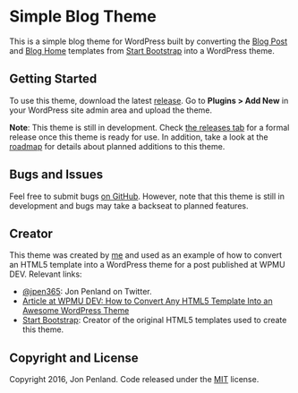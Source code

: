 # Simple Blog Theme

This is a simple blog theme for WordPress built by converting the [Blog Post](http://startbootstrap.com/template-overviews/blog-post/) and [Blog Home](http://startbootstrap.com/template-overviews/blog-home/) templates from [Start Bootstrap](http://startbootstrap.com/) into a WordPress theme.

## Getting Started

To use this theme, download the latest [release](https://github.com/jpen365/simple-blog-theme/releases). Go to **Plugins > Add New** in your WordPress site admin area and upload the theme.

**Note**: This theme is still in development. Check [the releases tab](https://github.com/jpen365/simple-blog-theme/releases) for a formal release once this theme is ready for use. In addition, take a look at the [roadmap](https://github.com/jpen365/simple-blog-theme/blob/master/ROADMAP.md) for details about planned additions to this theme.

## Bugs and Issues

Feel free to submit bugs [on GitHub](https://github.com/jpen365/simple-blog-theme/issues). However, note that this theme is still in development and bugs may take a backseat to planned features.

## Creator

This theme was created by [me](http://www.jonpenland.com) and used as an example of how to convert an HTML5 template into a WordPress theme for a post published at WPMU DEV. Relevant links:

* [@jpen365](https://twitter.com/jpen365): Jon Penland on Twitter.
* [Article at WPMU DEV: How to Convert Any HTML5 Template Into an Awesome WordPress Theme](https://premium.wpmudev.org/blog/convert-html5-template-wordpress-theme/)
* [Start Bootstrap](http://startbootstrap.com/): Creator of the original HTML5 templates used to create this theme.

## Copyright and License

Copyright 2016, Jon Penland. Code released under the [MIT](https://github.com/jpen365/simple-blog-theme/blob/master/LICENSE) license.
